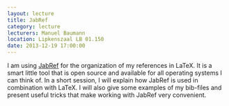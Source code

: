 ```yaml
---
layout: lecture
title: JabRef
category: lecture
lecturers: Manuel Baumann
location: Lipkenszaal LB 01.150
date: 2013-12-19 17:00:00
---
```


I am using [JabRef] for the organization of my references in LaTeX. It is a smart little tool that is open source and available for all operating systems I can think of. In a short session, I will explain how JabRef is used in combination with LaTeX. I will also give some examples of my bib-files and present useful tricks that make working with JabRef very convenient.

[JabRef]: http://jabref.sourceforge.net/
